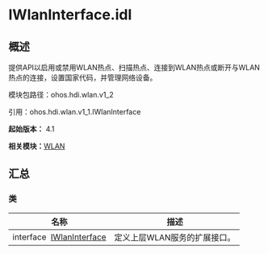 # IWlanInterface.idl


## 概述

提供API以启用或禁用WLAN热点、扫描热点、连接到WLAN热点或断开与WLAN热点的连接，设置国家代码，并管理网络设备。

模块包路径：ohos.hdi.wlan.v1_2

引用：ohos.hdi.wlan.v1_1.IWlanInterface

**起始版本：** 4.1

**相关模块：**[WLAN](_w_l_a_n_v12.md)


## 汇总


### 类

| 名称 | 描述 | 
| -------- | -------- |
| interface&nbsp;&nbsp;[IWlanInterface](interface_i_wlan_interface_v12.md) | 定义上层WLAN服务的扩展接口。  | 
